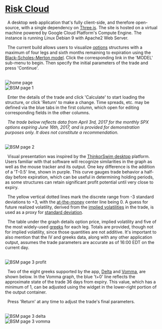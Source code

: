 <a href="http://www.riskcloud.xyz">Risk Cloud</a>
===

&nbsp; A desktop web application that's fully client-side, and therefore open-source, with a single dependency on <a href="https://github.com/mrdoob/three.js/">Three.js</a>. The site is hosted on a virtual machine powered by Google Cloud Platform's Compute Engine. The instance is running Linux Debian 9 with Apache2 Web Server.

&nbsp; The current build allows users to visualize <a href="https://en.wikipedia.org/wiki/Option_(finance)">options</a> structures with a maximum of four legs and sixth months remaining to expiration using the <a href="https://en.wikipedia.org/wiki/Black%E2%80%93Scholes_model">Black-Scholes-Merton model</a>. Click the corresponding link in the 'MODEL' sub-menu to begin. Then specify the initial parameters of the trade and press 'Continue'.

<br>
<img width="" alt="home page" src="https://drive.google.com/uc?export=download&id=0B3rehuqgDPeVM2JoaWkwQ1Zqcms">
<br>
<img width="" alt="BSM page 1" src="https://drive.google.com/uc?export=download&id=0B3rehuqgDPeVaXJ0eDh6WEZtNWM">
<br>

&nbsp; Enter the details of the trade and click 'Calculate' to start loading the structure, or click 'Return' to make a change. Time spreads, etc. may be defined via the blue tabs in the first column, which open for editing corresponding fields in the other columns.

&nbsp; <i>The trade below reflects data from April 3rd, 2017 for the monthly SPX options expiring June 16th, 2017, and is provided for demonstration purposes only. It does not constitute a recommendation.</i>

<br>
<img width="" alt="BSM page 2" src="https://drive.google.com/uc?export=download&id=0B3rehuqgDPeVZU9DMHR6ZkUtQXc">
<br>

&nbsp; Visual presentation was inspired by the <a href="https://www.thinkorswim.com/t/trading.html">ThinkorSwim desktop</a> platform. Users familiar with that software will recognize similarities in the graph as well as the mouse tracker and its output. One key difference is the addition of a 'T-0.5' line, shown in purple. This curve gauges trade behavior a half-day before expiration, which can be useful in determining holding periods, as some structures can retain significant profit potential until very close to expiry.

&nbsp; The yellow vertical dotted lines mark the discrete range from -3 standard deviations to +3, with the <a href="https://en.wikipedia.org/wiki/Moneyness">at-the-money</a> center line being 0. A guess for future realized volatility, derived from the <a href="https://en.wikipedia.org/wiki/Implied_volatility">implied volatilities</a> in the trade, is used as a proxy for <a href="https://en.wikipedia.org/wiki/Standard_deviation">standard deviation</a>.

&nbsp; The table under the graph details option price, implied volatility and five of the most widely-used <a href="https://en.wikipedia.org/wiki/Greeks_(finance)">greeks</a> for each leg. Totals are provided, though not for implied volatility, since those quantities are not additive. It's important to also mention that the IV and greeks data, along with any other application output, assumes the trade parameters are accurate as of 16:00 EDT on the current day.

<br>
<img width="" alt="BSM page 3 profit" src="https://drive.google.com/uc?export=download&id=0B3rehuqgDPeVcTFObFluQVFLbzQ">
<br>

&nbsp; Two of the eight greeks supported by the app, <a href="https://en.wikipedia.org/wiki/Greeks_(finance)#Delta">Delta</a> and <a href="https://en.wikipedia.org/wiki/Greeks_(finance)#Vomma">Vomma</a>, are shown below. In the Vomma graph, the blue 't+0' line reflects the approximate state of the trade 36 days from expiry. This value, which has a minimum of 1, can be adjusted using the widget in the lower-right portion of the output container.

&nbsp; Press 'Return' at any time to adjust the trade's final parameters.

<br>
<img width="" alt="BSM page 3 delta" src="https://drive.google.com/uc?export=download&id=0B3rehuqgDPeVLUFHOEU2bjVfb1E">
<br>
<img width="" alt="BSM page 3 vomma" src="https://drive.google.com/uc?export=download&id=0B3rehuqgDPeVUXNMSDk2SUtpN2c">
<br>
